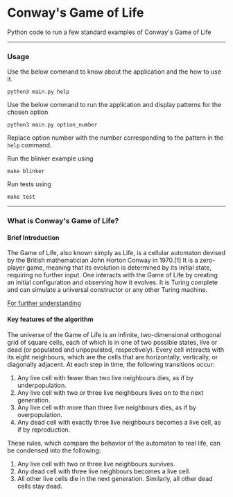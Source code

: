 # Conway's Game of Life

Python code to run a few standard examples of Conway's Game of Life

***

### Usage
Use the below command to know about the application and the how to use it.
```
python3 main.py help
```
Use the below command to run the application and display patterns for the chosen option

```
python3 main.py option_number
```
Replace option number with the number corresponding to the pattern in the `help` command.

Run the blinker example using
```
make blinker
```

Run tests using
```
make test
```



***

### What is Conway's Game of Life?

#### Brief Introduction

The Game of Life, also known simply as Life, is a cellular automaton devised by the British mathematician John Horton Conway in 1970.[1] It is a zero-player game, meaning that its evolution is determined by its initial state, requiring no further input. One interacts with the Game of Life by creating an initial configuration and observing how it evolves. It is Turing complete and can simulate a universal constructor or any other Turing machine.

[For further understanding](/https://en.wikiedia.org/wiki/Conway%27s_Game_of_Life)

#### Key features of the algorithm
The universe of the Game of Life is an infinite, two-dimensional orthogonal grid of square cells, each of which is in one of two possible states, live or dead (or populated and unpopulated, respectively). Every cell interacts with its eight neighbours, which are the cells that are horizontally, vertically, or diagonally adjacent. At each step in time, the following transitions occur:

1. Any live cell with fewer than two live neighbours dies, as if by underpopulation.
2. Any live cell with two or three live neighbours lives on to the next generation.
3. Any live cell with more than three live neighbours dies, as if by overpopulation.
4. Any dead cell with exactly three live neighbours becomes a live cell, as if by reproduction.

These rules, which compare the behavior of the automaton to real life, can be condensed into the following:

1. Any live cell with two or three live neighbours survives.
2. Any dead cell with three live neighbours becomes a live cell.
3. All other live cells die in the next generation. Similarly, all other dead cells stay dead.